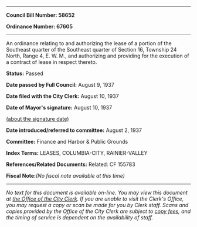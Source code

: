 

********

**Council Bill Number: 58652**
   
**Ordinance Number: 67605**
********

 An ordinance relating to and authorizing the lease of a portion of the Southeast quarter of the Southeast quarter of Section 16, Township 24 North, Range 4, E. W. M., and authorizing and providing for the execution of a contract of lease in respect thereto.

**Status:** Passed
   
**Date passed by Full Council:** August 9, 1937
   
**Date filed with the City Clerk:** August 10, 1937
   
**Date of Mayor's signature:** August 10, 1937
   
[(about the signature date)](/~public/approvaldate.htm)
   
   
   
**Date introduced/referred to committee:** August 2, 1937
   
**Committee:** Finance and Harbor & Public Grounds
   
   
**Index Terms:** LEASES, COLUMBIA-CITY, RAINIER-VALLEY

**References/Related Documents:** Related: CF 155783

**Fiscal Note:**_(No fiscal note available at this time)_
********

_No text for this document is available on-line. You may view this document at [the Office of the City Clerk](http://www.seattle.gov/leg/clerk/contactUs.htm). If you are unable to visit the Clerk's Office, you may request a copy or scan be made for you by Clerk staff. Scans and copies provided by the Office of the City Clerk are subject to [copy fees](http://clerk.seattle.gov/~public/clerkfees.htm), and the timing of service is dependent on the availability of staff._

